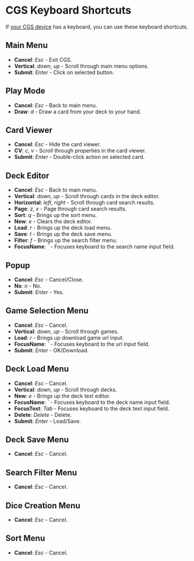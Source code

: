 # CGS Keyboard Shortcuts
If [your CGS device](README.md#get-cgs) has a keyboard, you can use these keyboard shortcuts.

## Main Menu
- **Cancel**: *Esc* - Exit CGS.
- **Vertical**: *down*, *up* - Scroll through main menu options.
- **Submit**: *Enter* - Click on selected button.

## Play Mode
- **Cancel**: *Esc* - Back to main menu.
- **Draw**: *d* - Draw a card from your deck to your hand.

## Card Viewer
- **Cancel**: *Esc* - Hide the card viewer.
- **CV**: *c*, *v* - Scroll through properties in the card viewer.
- **Submit**: *Enter* - Double-click action on selected card.

## Deck Editor
- **Cancel**: *Esc* - Back to main menu.
- **Vertical**: *down*, *up* - Scroll through cards in the deck editor.
- **Horizontal**: *left*, *right* - Scroll through card search results.
- **Page**: *z*, *x* - Page through card search results.
- **Sort**: *q* - Brings up the sort menu.
- **New**: *e* - Clears the deck editor.
- **Load**: *r* - Brings up the deck load menu.
- **Save**: *t* - Brings up the deck save menu.
- **Filter**: *f* - Brings up the search filter menu.
- **FocusName**: *\`* - Focuses keyboard to the search name input field.

## Popup
- **Cancel**: *Esc* - Cancel/Close.
- **No**: *n* - No.
- **Submit**: *Enter* - Yes.

## Game Selection Menu
- **Cancel**: *Esc* - Cancel.
- **Vertical**: *down*, *up* - Scroll through games.
- **Load**: *r* - Brings up download game url input.
- **FocusName**: *\`* - Focuses keyboard to the url input field.
- **Submit**: *Enter* - OK/Download.

## Deck Load Menu
- **Cancel**: *Esc* - Cancel.
- **Vertical**: *down*, *up* - Scroll through decks.
- **New**: *e* - Brings up the deck text editor.
- **FocusName**: *\`* - Focuses keyboard to the deck name input field.
- **FocusText**: *Tab* - Focuses keyboard to the deck text input field.
- **Delete**: *Delete* - Delete.
- **Submit**: *Enter* - Load/Save.

## Deck Save Menu
- **Cancel**: *Esc* - Cancel.


## Search Filter Menu
- **Cancel**: *Esc* - Cancel.

## Dice Creation Menu
- **Cancel**: *Esc* - Cancel.

## Sort Menu
- **Cancel**: *Esc* - Cancel.
